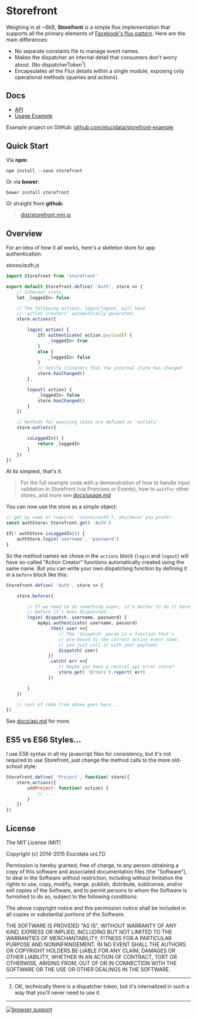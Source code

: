 # Storefront

Weighing in at ~6kB, **Storefront** is a simple flux implementation that supports all the primary elements of [Facebook's flux pattern](https://facebook.github.io/flux/). Here are the main differences:

- No separate constants file to manage event names.
- Makes the dispatcher an internal detail that consumers don't worry about. (No dispatcherToken<sup>1</sup>)
- Encapsulates all the Flux details within a single module, exposing only operational methods (queries and actions).


## Docs

- [API](docs/api.md)
- [Usage Example](docs/usage.md)

Example project on GitHub: [github.com/elucidata/storefront-example](https://github.com/elucidata/storefront-example)


## Quick Start

Via **npm**:

    npm install --save storefront

Or via **bower**:

    bower install storefront

Or straight from **github**:

> [dist/storefront.min.js](https://raw.githubusercontent.com/elucidata/storefront/master/dist/storefront.min.js)

## Overview

For an idea of how it all works, here's a skeleton store for app authentication:

_stores/auth.js_
```javascript
import Storefront from 'storefront'

export default Storefront.define( 'Auth', store => {
    // Internal state.
    let _loggedIn= false

    // The following actions, login/logout, will have
    // 'action creators' automatically generated.
    store.actions({

        login( action) {
            if( authenticate( action.payload)) {
                _loggedIn= true
            }
            else {
                _loggedIn= false
            }
            // notify listeners that the internal state has changed
            store.hasChanged()
        },

        logout( action) {
            _loggedIn= false
            store.hasChanged()
        }
    })

    // Methods for querying state are defined as 'outlets'
    store.outlets({

        isLoggedIn() {
            return _loggedIn
        }
    })
})
```

At its simplest, that's it.

> For the full example code with a demonstration of how to handle input validation in Storefront (via Promises or Events), how to `waitFor` other stores, and more see [docs/usage.md](./docs/usage.md)

You can now use the store as a simple object:

```javascript
// get by name or require( 'stores/auth'), whichever you prefer.
const authStore= Storefront.get( 'Auth')

if(! authStore.isLoggedIn()) {
    authStore.login('username', 'password')
}
```

So the method names we chose in the `actions` block (`login` and `logout`) will have so-called "Action Creator" functions automatically created using the same name. But you can write your own dispatching function by defining it in a `before` block like this:

```javascript
Storefront.define( 'Auth', store => {

    store.before({

        // If we need to do something async, it's better to do it here,
        // before it's been dispatched...
        login( dispatch, username, password) {
            myApi.authenticate( username, passord)
                .then( user =>{
                    // The 'dispatch' param is a function that's
                    // pre-bound to the correct action event name,
                    // you just call it with your payload:
                    dispatch( user)
                })
                .catch( err =>{
                    // Maybe you have a central api error store?
                    store.get( 'Errors').report( err)
                })

        }
    })

    // rest of code from above goes here...
})
```

See [docs/api.md](./docs/api.md) for more.


## ES5 vs ES6 Styles...

I use ES6 syntax in all my javascript files for consistency, but it's not required to use Storefront, just change the method calls to the more old-school style:

```javascript
Storefront.define( 'Project', function( store){
    store.actions({
        addProject: function( action) {
            // ...
        }
    })
})
```


## License

The MIT License (MIT)

Copyright (c) 2014-2015 Elucidata unLTD

Permission is hereby granted, free of charge, to any person obtaining a copy
of this software and associated documentation files (the "Software"), to deal
in the Software without restriction, including without limitation the rights
to use, copy, modify, merge, publish, distribute, sublicense, and/or sell
copies of the Software, and to permit persons to whom the Software is
furnished to do so, subject to the following conditions:

The above copyright notice and this permission notice shall be included in all
copies or substantial portions of the Software.

THE SOFTWARE IS PROVIDED "AS IS", WITHOUT WARRANTY OF ANY KIND, EXPRESS OR
IMPLIED, INCLUDING BUT NOT LIMITED TO THE WARRANTIES OF MERCHANTABILITY,
FITNESS FOR A PARTICULAR PURPOSE AND NONINFRINGEMENT. IN NO EVENT SHALL THE
AUTHORS OR COPYRIGHT HOLDERS BE LIABLE FOR ANY CLAIM, DAMAGES OR OTHER
LIABILITY, WHETHER IN AN ACTION OF CONTRACT, TORT OR OTHERWISE, ARISING FROM,
OUT OF OR IN CONNECTION WITH THE SOFTWARE OR THE USE OR OTHER DEALINGS IN THE
SOFTWARE.

---

1. OK, technically there _is_ a dispatcher token, but it's internalized in such a way that you'll never need to use it.

---

[![browser support](https://ci.testling.com/elucidata/storefront.png)
](https://ci.testling.com/elucidata/storefront)
